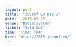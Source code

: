 ```yaml
---
layout: post
title:  "JSConf EU Day 1"
date:   2015-09-25
venue: "Radialsystem"
ticket: "Sold Out"
time: "Time: TBA"
href: "http://2015.jsconf.eu/"
---
```

<!-- fill in the URL of your event host page if you haven't enough information for a detail page, so the event link won't point on the detail page at all -->
